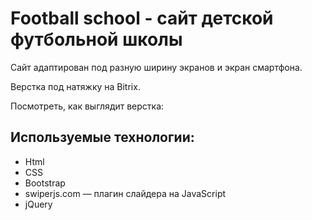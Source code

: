 # Football school - сайт детской футбольной школы
Сайт адаптирован под разную ширину экранов и экран смартфона.

Верстка под натяжку на Bitrix.

Посмотреть, как выглядит верстка: 

## Используемые технологии:
- Html
- CSS
- Bootstrap
- swiperjs.com — плагин слайдера на JavaScript
- jQuery
